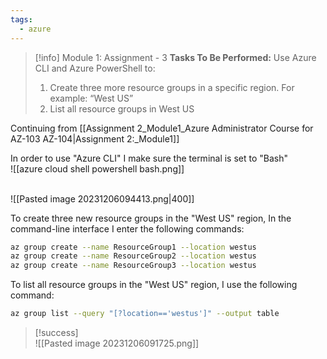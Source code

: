 ```yaml
---
tags:
  - azure
---
```

> [!info] Module 1: Assignment - 3
> **Tasks To Be Performed:**
> Use Azure CLI and Azure PowerShell to: 
> 1. Create three more resource groups in a specific region. For example: “West US” 
> 2. List all resource groups in West US

Continuing from [[Assignment 2_Module1_Azure Administrator Course for AZ-103 AZ-104|Assignment  2:_Module1]]

In order to use "Azure CLI" I make sure the terminal is set to "Bash"
<br>![[azure cloud shell powershell bash.png]]

<br>![[Pasted image 20231206094413.png|400]]

To create three new resource groups in the "West US" region, In the command-line interface I enter the following commands:
```bash
az group create --name ResourceGroup1 --location westus
az group create --name ResourceGroup2 --location westus
az group create --name ResourceGroup3 --location westus
```

To list all resource groups in the "West US" region, I use the following command:
```bash
az group list --query "[?location=='westus']" --output table
```

> [!success]
> <br>![[Pasted image 20231206091725.png]]
